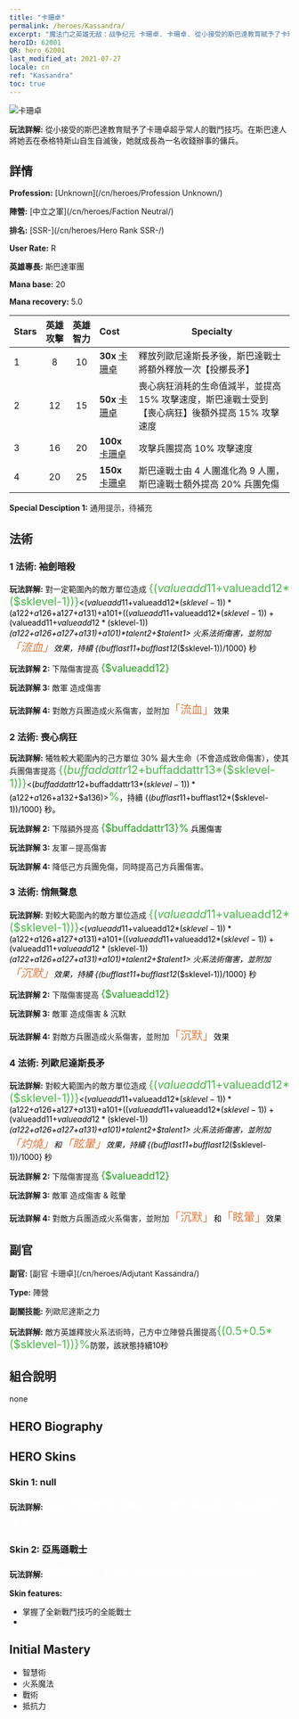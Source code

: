 ```yaml
---
title: "卡珊卓"
permalink: /heroes/Kassandra/
excerpt: "魔法门之英雄无敌：战争纪元 卡珊卓. 卡珊卓. 從小接受的斯巴達教育賦予了卡珊卓超乎常人的戰鬥技巧。在斯巴達人將她丟在泰格特斯山自生自滅後，她就成長為一名收錢辦事的傭兵。"
heroID: 62001
QR: hero_62001
last_modified_at: 2021-07-27
locale: cn
ref: "Kassandra"
toc: true
---
```

  ![卡珊卓](/images/h/h_kashandela.jpg)

 **玩法詳解:** 從小接受的斯巴達教育賦予了卡珊卓超乎常人的戰鬥技巧。在斯巴達人將她丟在泰格特斯山自生自滅後，她就成長為一名收錢辦事的傭兵。
## 詳情
 **Profession:**  [Unknown](/cn/heroes/Profession Unknown/)

 **陣營:** [中立之軍](/cn/heroes/Faction Neutral/)

 **排名:** [SSR-](/cn/heroes/Hero Rank SSR-/)

 **User Rate:** R

 **英雄專長:** 斯巴達軍團

 **Mana base:** 20

 **Mana recovery:** 5.0


  | Stars | 英雄攻擊 | 英雄智力 | Cost |     Specialty     |
  |---------|:---------------:|:---------------:|:--|--------------------|
  |    1    | 8 | 10 | **30x** [卡珊卓](/cn/Items/her_399/) | 釋放列歐尼達斯長矛後，斯巴達戰士將額外釋放一次【投擲長矛】 |
  |    2    | 12 | 15 | **50x** [卡珊卓](/cn/Items/her_399/) | 喪心病狂消耗的生命值減半，並提高 15% 攻擊速度，斯巴達戰士受到【喪心病狂】後額外提高 15% 攻擊速度 |
  |    3    | 16 | 20 | **100x** [卡珊卓](/cn/Items/her_399/) | 攻擊兵團提高 10% 攻擊速度 |
  |    4    | 20 | 25 | **150x** [卡珊卓](/cn/Items/her_399/) | 斯巴達戰士由 4 人團進化為 9 人團，斯巴達戰士額外提高 20% 兵團免傷 |

 **Special Desciption 1:** 通用提示，待補充

## 法術
### 1 法術: 袖劍暗殺
 **玩法詳解:** 對一定範圍內的敵方單位造成 <span style="color: #48b946;font-size:20px">{($valueadd11+$valueadd12*($sklevel-1))}</span><span style="color: black"><($valueadd11+$valueadd12*($sklevel-1))*($a122+$a126+$a127+$a131)+$a101+(($valueadd11+$valueadd12*($sklevel-1))+($valueadd11+$valueadd12*($sklevel-1))*($a122+$a126+$a127+$a131)+$a101)*$talent2+$talent1> 火系法術傷害，並附加<span style="color: #e07c44;font-size:20px">「流血」</span><span style="color: black">效果，持續 {($bufflast11+$bufflast12*($sklevel-1))/1000} 秒

 **玩法詳解 2:** 下階傷害提高 <span style="color: #1ca216;font-size:18px">{$valueadd12}</span><span style="color: black">

 **玩法詳解 3:** 敵軍 造成傷害

 **玩法詳解 4:** 對敵方兵團造成火系傷害，並附加<span style="color: #e07c44;font-size:20px">「流血」</span><span style="color: black">效果

### 2 法術: 喪心病狂
 **玩法詳解:** 犧牲較大範圍內的己方單位 30% 最大生命（不會造成致命傷害），使其兵團傷害提高 <span style="color: #48b946;font-size:20px">{($buffaddattr12+$buffaddattr13*($sklevel-1))}</span><span style="color: black"><($buffaddattr12+$buffaddattr13*($sklevel-1))*($a122+$a126+$a132+$a136)><span style="color: #48b946;font-size:20px">%</span><span style="color: black">，持續 {($bufflast11+$bufflast12*($sklevel-1))/1000} 秒。

 **玩法詳解 2:** 下階額外提高 <span style="color: #1ca216;font-size:18px">{$buffaddattr13}%</span><span style="color: black"> 兵團傷害

 **玩法詳解 3:** 友軍－提高傷害

 **玩法詳解 4:** 降低己方兵團免傷，同時提高己方兵團傷害。

### 3 法術: 悄無聲息
 **玩法詳解:** 對較大範圍內的敵方單位造成 <span style="color: #48b946;font-size:20px">{($valueadd11+$valueadd12*($sklevel-1))}</span><span style="color: black"><($valueadd11+$valueadd12*($sklevel-1))*($a122+$a126+$a127+$a131)+$a101+(($valueadd11+$valueadd12*($sklevel-1))+($valueadd11+$valueadd12*($sklevel-1))*($a122+$a126+$a127+$a131)+$a101)*$talent2+$talent1> 火系法術傷害，並附加<span style="color: #e07c44;font-size:20px">「沉默」</span><span style="color: black">效果，持續 {($bufflast11+$bufflast12*($sklevel-1))/1000} 秒

 **玩法詳解 2:** 下階傷害提高 <span style="color: #1ca216;font-size:18px">{$valueadd12}</span><span style="color: black">

 **玩法詳解 3:** 敵軍 造成傷害 & 沉默

 **玩法詳解 4:** 對敵方兵團造成火系傷害，並附加<span style="color: #e07c44;font-size:20px">「沉默」</span><span style="color: black">效果

### 4 法術: 列歐尼達斯長矛
 **玩法詳解:** 對較大範圍內的敵方單位造成 <span style="color: #48b946;font-size:20px">{($valueadd11+$valueadd12*($sklevel-1))}</span><span style="color: black"><($valueadd11+$valueadd12*($sklevel-1))*($a122+$a126+$a127+$a131)+$a101+(($valueadd11+$valueadd12*($sklevel-1))+($valueadd11+$valueadd12*($sklevel-1))*($a122+$a126+$a127+$a131)+$a101)*$talent2+$talent1> 火系法術傷害，並附加<span style="color: #e07c44;font-size:20px">「灼燒」</span><span style="color: black">和<span style="color: #e07c44;font-size:20px">「眩暈」</span><span style="color: black">效果，持續 {($bufflast11+$bufflast12*($sklevel-1))/1000} 秒

 **玩法詳解 2:** 下階傷害提高 <span style="color: #1ca216;font-size:18px">{$valueadd12}</span><span style="color: black">

 **玩法詳解 3:** 敵軍 造成傷害 & 眩暈

 **玩法詳解 4:** 對敵方兵團造成火系傷害，並附加<span style="color: #e07c44;font-size:20px">「沉默」</span><span style="color: black">和<span style="color: #e07c44;font-size:20px">「眩暈」</span><span style="color: black">效果


## 副官

 **副官:**  [副官 卡珊卓](/cn/heroes/Adjutant Kassandra/) 

 **Type:**  陣營 

 **副關技能:**  列歐尼達斯之力 

 **玩法詳解:** 敵方英雄釋放火系法術時，己方中立陣營兵團提高<span style="color: #48b946;font-size:20px">{(0.5+0.5*($sklevel-1))}%</span><span style="color: black">防禦，該狀態持續10秒

## 組合說明

  none
## HERO Biography

## HERO Skins
### Skin 1: **null**

 **玩法詳解:** <span style="color: #ffffff;font-size:20px">來自不同世界的神祕人，擁有著超乎尋常的戰鬥技巧</span>


### Skin 2: **亞馬遜戰士**

 **玩法詳解:** <span style="color: #ffffff;font-size:20px">偶爾改變一下戰鬥風格似乎也不是什麼壞事。</span>

 **Skin features:** 

   - 掌握了全新戰鬥技巧的全能戰士
   - 


## Initial Mastery
   - 智慧術
   - 火系魔法
   - 戰術
   - 抵抗力
